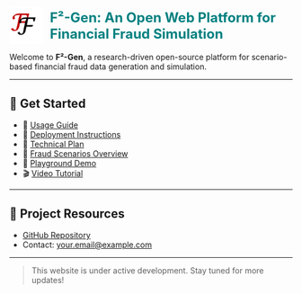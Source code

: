 <link rel="icon" type="image/png" href="favicon.png">

<p style="display: flex; align-items: center; gap: 12px;">
  <img src="LOGO.png" alt="F²-Gen Logo" width="60">
  <span style="font-size: 24px; font-weight: bold; color: teal;">F²-Gen: An Open Web Platform for Financial Fraud Simulation</span>
</p>




Welcome to **F²-Gen**, a research-driven open-source platform for scenario-based financial fraud data generation and simulation.

---

## 🔗 Get Started

- 🧭 [Usage Guide](usage.html)
- 🧰 [Deployment Instructions](deploy.html)
- 📖 [Technical Plan](technical.html)
- 📌 [Fraud Scenarios Overview](scenarios.html)
- 🧪 [Playground Demo](playground.html)
- 🎬 [Video Tutorial](tutorial.html)

---

## 📂 Project Resources

- [GitHub Repository](https://github.com/sethGu/FinancialFraudDataGenerator)
- Contact: your.email@example.com

---
> This website is under active development. Stay tuned for more updates!
